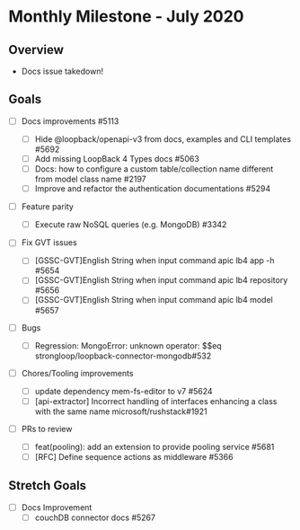 # Monthly Milestone - July 2020

## Overview

- Docs issue takedown!

## Goals

- [ ] Docs improvements #5113

  - [ ] Hide @loopback/openapi-v3 from docs, examples and CLI templates #5692
  - [ ] Add missing LoopBack 4 Types docs #5063
  - [ ] Docs: how to configure a custom table/collection name different from
        model class name #2197
  - [ ] Improve and refactor the authentication documentations #5294

- [ ] Feature parity

  - [ ] Execute raw NoSQL queries (e.g. MongoDB) #3342

- [ ] Fix GVT issues

  - [ ] [GSSC-GVT]English String when input command apic lb4 app -h #5654
  - [ ] [GSSC-GVT]English String when input command apic lb4 repository #5656
  - [ ] [GSSC-GVT]English String when input command apic lb4 model #5657

- [ ] Bugs

  - [ ] Regression: MongoError: unknown operator: \$\$eq
        strongloop/loopback-connector-mongodb#532

- [ ] Chores/Tooling improvements

  - [ ] update dependency mem-fs-editor to v7 #5624
  - [ ] [api-extractor] Incorrect handling of interfaces enhancing a class with
        the same name microsoft/rushstack#1921

- [ ] PRs to review
  - [ ] feat(pooling): add an extension to provide pooling service #5681
  - [ ] [RFC] Define sequence actions as middleware #5366

## Stretch Goals

- [ ] Docs Improvement
  - [ ] couchDB connector docs #5267
